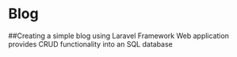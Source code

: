 # Blog 
##Creating a simple blog using Laravel Framework
Web application provides CRUD functionality into an SQL database
